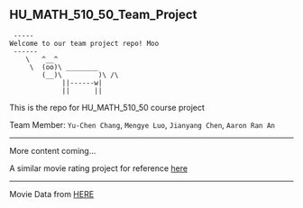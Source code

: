 ## HU_MATH_510_50_Team_Project

```
 ----- 
Welcome to our team project repo! Moo 
 ------ 
    \   ^__^ 
     \  (oo)\ ________ 
        (__)\         )\ /\ 
             ||------w|
             ||      ||
```

This is the repo for HU_MATH_510_50 course project

Team Member: `Yu-Chen Chang`, `Mengye Luo`, `Jianyang Chen`, `Aaron Ran An`

-------

More content coming...

A similar movie rating project for reference [here](http://aaronranan.github.io/JHU_Build_Data_Product_Course_Project_Deck_Final/)

-------

Movie Data from [HERE](http://www2.stat.duke.edu/~mc301/data/movies.html)
